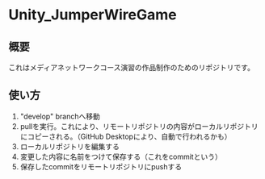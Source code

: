# Unity_JumperWireGame
## 概要
これはメディアネットワークコース演習の作品制作のためのリポジトリです。



## 使い方


1. "develop" branchへ移動
2. pullを実行。これにより、リモートリポジトリの内容がローカルリポジトリにコピーされる。（GitHub Desktopにより、自動で行われるかも）
3. ローカルリポジトリを編集する
4. 変更した内容に名前をつけて保存する（これをcommitという）
5. 保存したcommitをリモートリポジトリにpushする